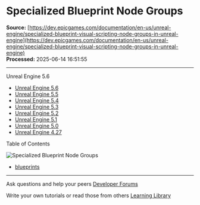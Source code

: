 # Specialized Blueprint Node Groups

**Source:** [https://dev.epicgames.com/documentation/en-us/unreal-engine/specialized-blueprint-visual-scripting-node-groups-in-unreal-engine](https://dev.epicgames.com/documentation/en-us/unreal-engine/specialized-blueprint-visual-scripting-node-groups-in-unreal-engine)  
**Processed:** 2025-06-14 16:51:55

---

Unreal Engine 5.6

-   [Unreal Engine 5.6](/documentation/en-us/unreal-engine/specialized-blueprint-visual-scripting-node-groups-in-unreal-engine?application_version=5.6)
-   [Unreal Engine 5.5](/documentation/en-us/unreal-engine/specialized-blueprint-visual-scripting-node-groups-in-unreal-engine?application_version=5.5)
-   [Unreal Engine 5.4](/documentation/en-us/unreal-engine/specialized-blueprint-visual-scripting-node-groups-in-unreal-engine?application_version=5.4)
-   [Unreal Engine 5.3](/documentation/en-us/unreal-engine/specialized-blueprint-visual-scripting-node-groups-in-unreal-engine?application_version=5.3)
-   [Unreal Engine 5.2](/documentation/en-us/unreal-engine/specialized-blueprint-visual-scripting-node-groups-in-unreal-engine?application_version=5.2)
-   [Unreal Engine 5.1](/documentation/en-us/unreal-engine/specialized-blueprint-visual-scripting-node-groups-in-unreal-engine?application_version=5.1)
-   [Unreal Engine 5.0](/documentation/en-us/unreal-engine/specialized-blueprint-visual-scripting-node-groups-in-unreal-engine?application_version=5.0)
-   [Unreal Engine 4.27](/documentation/en-us/unreal-engine/specialized-blueprint-visual-scripting-node-groups-in-unreal-engine?application_version=4.27)

Table of Contents

![Specialized Blueprint Node Groups](https://dev.epicgames.com/community/api/documentation/image/1019f567-a809-4237-86c3-9632eeff0743?resizing_type=fill&width=1920&height=335)

-   [blueprints](https://documentation-assets-ssr/community/search?query=blueprints)

---

Ask questions and help your peers [Developer Forums](https://forums.unrealengine.com/categories?tag=unreal-engine)

Write your own tutorials or read those from others [Learning Library](https://documentation-assets-ssr/community/unreal-engine/learning)